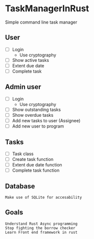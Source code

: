 # TaskManagerInRust

Simple command line task manager

## User
- [ ] Login
  - Use cryptography
- [ ] Show active tasks
- [ ] Extent due date
- [ ] Complete task

## Admin user
- [ ] Login
  - Use cryptography
- [ ] Show outstanding tasks
- [ ] Show overdue tasks
- [ ] Add new tasks to user (Assignee)
- [ ] Add new user to program

## Tasks
- [ ] Task class
- [ ] Create task function
- [ ] Extent due date function
- [ ] Complete task function

## Database 
    Make use of SQLite for accesability 
## Goals
    Understand Rust Async programming
    Stop fighting the borrow checker
    Learn Front end framework in rust
